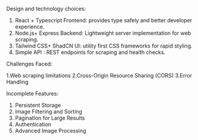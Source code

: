 Design and technology choices:

1. React + Typescript Frontend: provides type safely and better developer experience.
2. Node.js+ Express Backend: Lightweight server implementation for web scraping.
3. Tailwind CSS+ ShadCN UI: utility first CSS frameworks for rapid styling.
4. Simple API : REST endpoints for scraping and health checks.


Challenges Faced:

1.Web scraping limitations
2.Cross-Origin Resource Sharing (CORS)
3.Error Handling 


Incomplete Features:
1. Persistent Storage
2. Image Filtering and Sorting 
3. Pagination for Large Results
4. Authentication 
5. Advanced Image Processing
